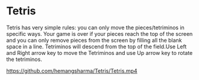 # Tetris
Tetris has very simple rules: you can only move the pieces/tetriminos in specific ways. Your game is over if your pieces reach the top of the screen and you can 
only remove pieces from the screen by filling all the blank space in a line. Tetriminos will descend from the top of the field.Use Left and Right arrow key to 
move the Tetriminos and use Up arrow key to rotate the tetriminos. 

https://github.com/hemangsharma/Tetris/Tetris.mp4

